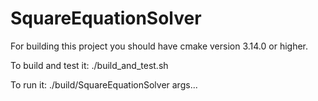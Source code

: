 # SquareEquationSolver



For building this project you should have cmake version 3.14.0 or higher.

To build and test it:
    ./build_and_test.sh

To run it:
    ./build/SquareEquationSolver args...

